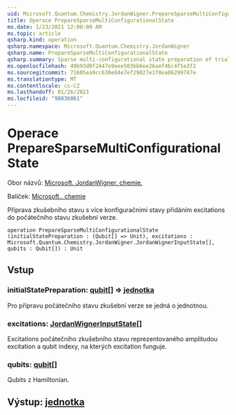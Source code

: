 ```yaml
---
uid: Microsoft.Quantum.Chemistry.JordanWigner.PrepareSparseMultiConfigurationalState
title: Operace PrepareSparseMultiConfigurationalState
ms.date: 1/23/2021 12:00:00 AM
ms.topic: article
qsharp.kind: operation
qsharp.namespace: Microsoft.Quantum.Chemistry.JordanWigner
qsharp.name: PrepareSparseMultiConfigurationalState
qsharp.summary: Sparse multi-configurational state preparation of trial state by adding excitations to initial trial state.
ms.openlocfilehash: 49b93d0f2447e9eee503bb6ee26aef46c4f5e3f2
ms.sourcegitcommit: 71605ea9cc630e84e7ef29027e1f0ea06299747e
ms.translationtype: MT
ms.contentlocale: cs-CZ
ms.lasthandoff: 01/26/2021
ms.locfileid: "98836061"
---
```

# <a name="preparesparsemulticonfigurationalstate-operation"></a>Operace PrepareSparseMultiConfigurationalState

Obor názvů: [Microsoft. JordanWigner. chemie.](xref:Microsoft.Quantum.Chemistry.JordanWigner)

Balíček: [Microsoft.. chemie](https://nuget.org/packages/Microsoft.Quantum.Chemistry)


Příprava zkušebního stavu s více konfiguračními stavy přidáním excitations do počátečního stavu zkušební verze.

```qsharp
operation PrepareSparseMultiConfigurationalState (initialStatePreparation : (Qubit[] => Unit), excitations : Microsoft.Quantum.Chemistry.JordanWigner.JordanWignerInputState[], qubits : Qubit[]) : Unit
```


## <a name="input"></a>Vstup

### <a name="initialstatepreparation--qubit--unit"></a>initialStatePreparation: [qubit](xref:microsoft.quantum.lang-ref.qubit)[] => [jednotka](xref:microsoft.quantum.lang-ref.unit) 

Pro přípravu počátečního stavu zkušební verze se jedná o jednotnou.


### <a name="excitations--jordanwignerinputstate"></a>excitations: [JordanWignerInputState](xref:Microsoft.Quantum.Chemistry.JordanWigner.JordanWignerInputState)[]

Excitations počátečního zkušebního stavu reprezentovaného amplitudou excitation a qubit indexy, na kterých excitation funguje.


### <a name="qubits--qubit"></a>qubits: [qubit](xref:microsoft.quantum.lang-ref.qubit)[]

Qubits z Hamiltonian.



## <a name="output--unit"></a>Výstup: [jednotka](xref:microsoft.quantum.lang-ref.unit)

